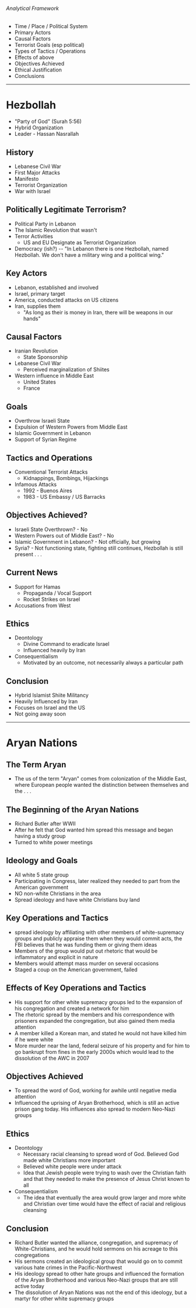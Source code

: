 ###### Analytical Framework
- Time / Place / Political System
- Primary Actors
- Causal Factors
- Terrorist Goals (esp political)
- Types of Tactics / Operations
- Effects of above
- Objectives Achieved
- Ethical Justification
- Conclusions

---

# Hezbollah
- "Party of God" (Surah 5:56)
- Hybrid Organization
- Leader - Hassan Nasrallah

## History
- Lebanese Civil War
- First Major Attacks
- Manifesto
- Terrorist Organization
- War with Israel 

## Politically Legitimate Terrorism?
- Political Party in Lebanon
- The Islamic Revolution that wasn't 
- Terror Activities 
	- US and EU Designate as Terrorist Organization
- Democracy (ish?)
-- "In Lebanon there is one Hezbollah, named Hezbollah. We don't have a military wing and a political wing."

## Key Actors
- Lebanon, established and involved 
- Israel, primary target
- America, conducted attacks on US citizens
- Iran, supplies them
	- "As long as their is money in Iran, there will be weapons in our hands"

## Causal Factors
- Iranian Revolution
	- State Sponsorship
- Lebanese Civil War
	- Perceived marginalization of Shiites
- Western influence in Middle East
	- United States
	- France

## Goals
- Overthrow Israeli State
- Expulsion of Western Powers from Middle East
- Islamic Government in Lebanon
- Support of Syrian Regime

## Tactics and Operations
- Conventional Terrorist Attacks
	- Kidnappings, Bombings, Hijackings
- Infamous Attacks
	- 1992 - Buenos Aires
	- 1983 - US Embassy / US Barracks

## Objectives Achieved?
- Israeli State Overthrown? - No
- Western Powers out of Middle East? - No
- Islamic Government in Lebanon? - Not officially, but growing 
- Syria? - Not functioning state, fighting still continues, Hezbollah is still present . . .

## Current News 
- Support for Hamas
	- Propaganda / Vocal Support
	- Rocket Strikes on Israel
- Accusations from West

## Ethics
- Deontology
	- Divine Command to eradicate Israel
	- Influenced heavily by Iran
- Consequentialism
	- Motivated by an outcome, not necessarily always a particular path

## Conclusion
- Hybrid Islamist Shiite Militancy
- Heavily Influenced by Iran
- Focuses on Israel and the US
- Not going away soon

---

# Aryan Nations
## The Term Aryan
- The us of the term "Aryan" comes from colonization of the Middle East, where European people wanted the distinction between themselves and the . . .

## The Beginning of the Aryan Nations
- Richard Butler after WWII 
- After he felt that God wanted him spread this message and began having a study group
- Turned to white power meetings

## Ideology and Goals
- All white 5 state group
- Participating in Congress, later realized they needed to part from the American government
- NO non-white Christians in the area
- Spread ideology and have white Christians buy land

## Key Operations and Tactics
- spread ideology by affiliating with other members of white-supremacy groups and publicly appraise them when they would commit acts, the FBI believes that he was funding them or giving them ideas
- Members of the group would put out rhetoric that would be inflammatory and explicit in nature
- Members would attempt mass murder on several occasions
- Staged a coup on the American government, failed

## Effects of Key Operations and Tactics
- His support for other white supremacy groups led to the expansion of his congregation and created a network for him
- The rhetoric spread by the members and his correspondence with prisoners expanded the congregation, but also gained them media attention
- A member killed a Korean man, and stated he would not have killed him if he were white
- More murder near the land, federal seizure of his property and for him to go bankrupt from fines in the early 2000s which would lead to the dissolution of the AWC in 2007

## Objectives Achieved
- To spread the word of God, working for awhile until negative media attention
- Influenced the uprising of Aryan Brotherhood, which is still an active prison gang today. His influences also spread to modern Neo-Nazi groups

## Ethics
- Deontology
	- Necessary racial cleansing to spread word of God. Believed God made white Christians more important 
	- Believed white people were under attack
	- Idea that Jewish people were trying to wash over the Christian faith and that they needed to make the presence of Jesus Christ known to all
- Consequentialism
	- The idea that eventually the area would grow larger and more white and Christian over time would have the effect of racial and religious cleansing

## Conclusion
- Richard Butler wanted the alliance, congregation, and supremacy of White-Christians, and he would hold sermons on his acreage to this congregations
- His sermons created an ideological group that would go on to commit various hate crimes in the Pacific-Northwest
- His ideology spread to other hate groups and influenced the formation of the Aryan Brotherhood and various Neo-Nazi groups that are still active today
- The dissolution of Aryan Nations was not the end of this ideology, but a martyr for other white supremacy groups